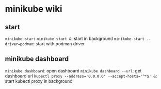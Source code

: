 # minikube wiki
## start
`minikube start`
`minikube start &`: start in background
`minikube start --driver=podman`: start with podman driver

## minikube dashboard
`minikube dashboard`: open dashboard
`minikube dashboard --url`: get dashboard url
`kubectl proxy --address='0.0.0.0' --accept-hosts='^*$' &`: start kubectl proxy in background
